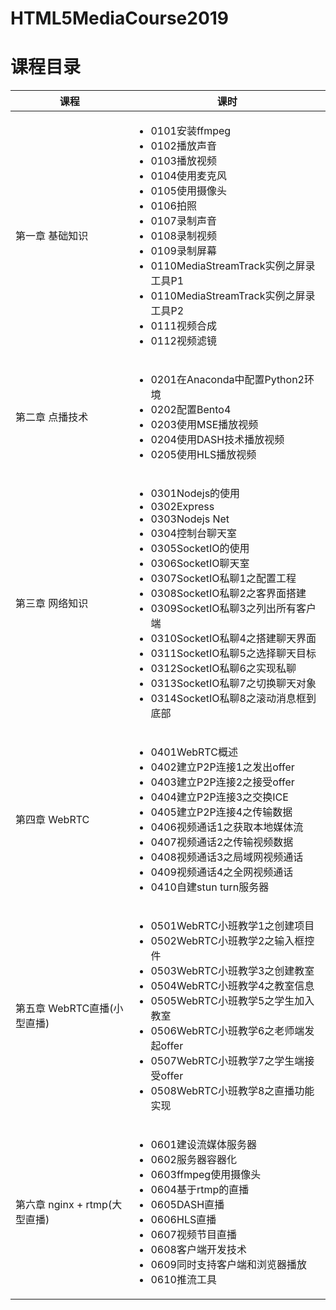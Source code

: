 # HTML5MediaCourse2019 

# 课程目录 

| 课程 | 课时 |
| --- | --- |
| 第一章 基础知识 | <ul><li>0101安装ffmpeg</li><li>0102播放声音</li><li>0103播放视频</li><li>0104使用麦克风</li><li>0105使用摄像头</li><li>0106拍照</li><li>0107录制声音</li><li>0108录制视频</li><li>0109录制屏幕</li><li>0110MediaStreamTrack实例之屏录工具P1</li><li>0110MediaStreamTrack实例之屏录工具P2</li><li>0111视频合成</li><li>0112视频滤镜</li></ul> |
| 第二章 点播技术 | <ul><li>0201在Anaconda中配置Python2环境</li><li>0202配置Bento4</li><li>0203使用MSE播放视频</li><li>0204使用DASH技术播放视频</li><li>0205使用HLS播放视频</li></ul> |
| 第三章 网络知识 | <ul><li>0301Nodejs的使用</li><li>0302Express</li><li>0303Nodejs Net</li><li>0304控制台聊天室</li><li>0305SocketIO的使用</li><li>0306SocketIO聊天室</li><li>0307SocketIO私聊1之配置工程</li><li>0308SocketIO私聊2之客界面搭建</li><li>0309SocketIO私聊3之列出所有客户端</li><li>0310SocketIO私聊4之搭建聊天界面</li><li>0311SocketIO私聊5之选择聊天目标</li><li>0312SocketIO私聊6之实现私聊</li><li>0313SocketIO私聊7之切换聊天对象</li><li>0314SocketIO私聊8之滚动消息框到底部</li></ul> |
| 第四章 WebRTC | <ul><li>0401WebRTC概述</li><li>0402建立P2P连接1之发出offer</li><li>0403建立P2P连接2之接受offer</li><li>0404建立P2P连接3之交换ICE</li><li>0405建立P2P连接4之传输数据</li><li>0406视频通话1之获取本地媒体流</li><li>0407视频通话2之传输视频数据</li><li>0408视频通话3之局域网视频通话</li><li>0409视频通话4之全网视频通话</li><li>0410自建stun turn服务器</li></ul> |
| 第五章 WebRTC直播(小型直播) | <ul><li>0501WebRTC小班教学1之创建项目</li><li>0502WebRTC小班教学2之输入框控件</li><li>0503WebRTC小班教学3之创建教室</li><li>0504WebRTC小班教学4之教室信息</li><li>0505WebRTC小班教学5之学生加入教室</li><li>0506WebRTC小班教学6之老师端发起offer</li><li>0507WebRTC小班教学7之学生端接受offer</li><li>0508WebRTC小班教学8之直播功能实现</li></ul> |
| 第六章 nginx + rtmp(大型直播) | <ul><li>0601建设流媒体服务器</li><li>0602服务器容器化</li><li>0603ffmpeg使用摄像头</li><li>0604基于rtmp的直播</li><li>0605DASH直播</li><li>0606HLS直播</li><li>0607视频节目直播</li><li>0608客户端开发技术</li><li>0609同时支持客户端和浏览器播放</li><li>0610推流工具</li></ul> |

